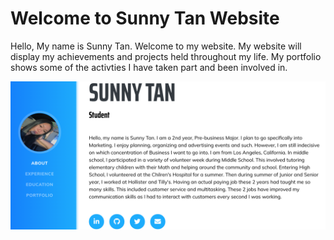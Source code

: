
# Welcome to Sunny Tan Website

Hello, My name is Sunny Tan. Welcome to my website. My website will display my achievements and projects held throughout my life. My portfolio shows some of the activties I have taken part and been involved in. 

![Sunny's Website](img/screenshot.png)

